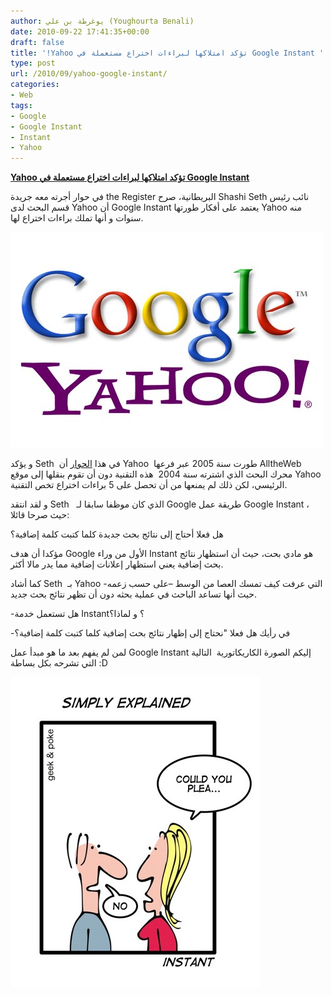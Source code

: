 ```yaml
---
author: يوغرطة بن علي (Youghourta Benali)
date: 2010-09-22 17:41:35+00:00
draft: false
title: '!Yahoo تؤكد امتلاكها لبراءات اختراع مستعملة في Google Instant '
type: post
url: /2010/09/yahoo-google-instant/
categories:
- Web
tags:
- Google
- Google Instant
- Instant
- Yahoo
---
```


**[Yahoo تؤكد امتلاكها لبراءات اختراع مستعملة في Google Instant](https://www.it-scoop.com/2010/09/yahoo-google-instant/)**




في حوار أجرته معه جريدة the Register البريطانية، صرح Shashi Seth نائب رئيس قسم البحث لدى Yahoo أن Google Instant يعتمد على أفكار طورتها Yahoo منه سنوات و أنها تملك براءات اختراع لها.







[![](google-yahoo-logos.jpg)
](https://www.it-scoop.com/2010/09/yahoo-google-instant/)


و يؤكد Seth  في هذا [الحوار](http://www.theregister.co.uk/2010/09/20/yahoo_owns_several_patents_on_google_instant/) أن Yahoo  طورت سنة 2005 عبر فرعها AlltheWeb  محرك البحث الذي اشترته سنة 2004  هذه التقنية دون أن تقوم بنقلها إلى موقع Yahoo الرئيسي، لكن ذلك لم يمنعها من أن تحصل على 5 براءات اختراع تخص التقنية.

و لقد انتقد Seth   الذي كان موظفا سابقا لـ Google طريقة عمل Google Instant ، حيث صرحا قائلا:

هل فعلا أحتاج إلى نتائج بحث جديدة كلما كتبت كلمة إضافية؟

مؤكدا أن هدف Google الأول من وراء Instant هو مادي بحت، حيث أن استظهار نتائج بحث إضافية يعني استظهار إعلانات إضافية مما يدر مالا أكثر.

كما أشاد Seth  بـ Yahoo التي عرفت كيف تمسك العصا من الوسط –على حسب زعمه- حيث أنها تساعد الباحث في عملية بحثه دون أن تظهر نتائج بحث جديد.

-هل تستعمل خدمة Instant؟ و لماذا؟

-في رأيك هل فعلا "نحتاج إلى إظهار نتائج بحث إضافية كلما كتبت كلمة إضافية؟

لمن لم يفهم بعد ما هو مبدأ عمل Google Instant إليكم الصورة الكاريكاتورية  التالية التي تشرحه بكل بساطة :D

<!-- more -->


![](bd-google_instant.jpg)

